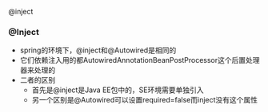  @inject

### @Inject
- spring的环境下，@inject和@Autowired是相同的
- 它们依赖注入用的都AutowiredAnnotationBeanPostProcessor这个后置处理器来处理的
- 二者的区别
	- 首先是@inject是Java EE包中的，SE环境需要单独引入
	- 另一个区别是@Autowired可以设置required=false而inject没有这个属性
